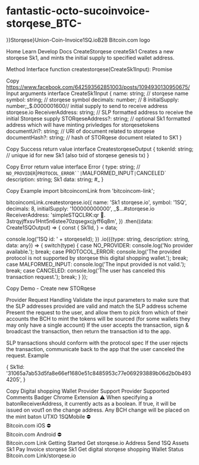 # fantastic-octo-sucoinvoice-storqese_BTC-
}}Storqese}Union-Coin-Invoice1SQ.ioB2B
Bitcoin.com logo

Home
Learn
Develop
Docs
CreateStorqese
createSk1
Creates a new storqese Sk1, and mints the initial supply to specified wallet address.

Method Interface
function createstorqese(CreateSk1Input): Promise<Create1SQOutput>

Copy https://www.facebook.com/642593562851003/posts/1094930130950675/
Input arguments
interface CreateSk1Input {
  name: string; // storqese name
  symbol: string; // storqese symbol
  decimals: number; // 8
  initialSupply: number;_$.0000001600// initial supply to send to receive address
  storqese.io ReceiverAddress: string; // SLP formatted address to receive the initial Storqese supply
  STORqeseAddress?: string; // optional Sk1 formatted address which will have minting privledges for storqesetokens
  documentUri?: string; // URI of document related to storqese
  documentHash?: string; // hash of STORqese document related to SK1
}

Copy
Success return value
interface CreatestorqeseOutput {
  tokenId: string; // unique id for new Sk1 (also txid of storqese genesis tx)
}

Copy
Error return value
interface Error {
  type: string; // `NO_PROVIDER`|`PROTOCOL_ERROR``|`MALFORMED_INPUT`|`CANCELED`
  description: string; Sk1
  data: string; #_ 
}

Copy
Example
import bitcoincomLink from 'bitcoincom-link';

bitcoincomLink.createstorqese.io({
  name: 'Sk1 storqese.io',
  symbol: '1SQ',
  decimals: 8,
  initialSupply: '100000000000',
  _$...#storqese.io ReceiverAddress: 'simpleSTQCLRK:qr 🔑. 3strqyjffxsv1Hnt5n6stee70zqsegxcjyff6q8m',
})
.then((data: Create1SQOutput) => {
  const {
    Sk1Id,
  } = data;

  console.log('1SQ id: ' + storqeseId);
})
.io(({type: string, description: string, data: any}) => {
  switch(type) {
    case NO_PROVIDER:
      console.log('No provider available.');
      break;
    case PROTOCOL_ERROR:
      console.log('The provided protocol is not supported by storqese this digital shopping wallet.');
      break;
    case MALFORMED_INPUT:
      console.log('The input provided is not valid.');
      break;
    case CANCELED:
      console.log('The user has canceled this transaction request.');
      break;
  }
});

Copy
Demo - Create new STORqese

Provider Request Handling
Validate the input parameters to make sure that the SLP addresses provided are valid and match the SLP address scheme
Present the request to the user, and allow them to pick from which of their accounts the BCH to mint the tokens will be sourced (for some wallets they may only have a single account)
If the user accepts the transaction, sign & broadcast the transaction, then return the transaction id to the app.

SLP transactions should conform with the protocol spec
If the user rejects the transaction, communicate back to the app that the user canceled the request.
Example

{
  Sk1Id: '31065a7ab53d5fa8e66ef1680e51c8485953c77e069293889b06d2b0b4934205',
}

Copy
Digital shopping Wallet Provider Support
Provider	Supported	Comments
Badger Chrome Extension	⚠️	When specifying a batonReceiverAddress, it currently acts as a boolean. If true, it will be issued on vout1 on the change address. Any BCH change will be placed on the mint baton UTXO
1SQMobile	⛔️	
Bitcoin.com iOS	⛔️	
Bitcoin.com Android	⛔️	
Bitcoin.com Link
Getting Started
Get storqese.io Address
Send 1SQ Assets
Sk1 Pay Invoice
storqese Sk1
Get digital storqese shopping Wallet Status
Bitcoin.com Link/storqese.io
